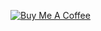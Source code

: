 <!--#A Heartbroken Boy..............-->


<!-- <a href="https://stackoverflow.com/users/3037257/pranav-ram">
<img src="https://stackoverflow.com/users/flair/3037257.png?theme=dark" width="208" height="58" alt="profile for Pranav Ram at Stack Overflow, Q&A for professional and enthusiast programmers" title="profile for Pranav Ram at Stack Overflow, Q&A for professional and enthusiast programmers">
</a>

 -->
[<img src="https://www.buymeacoffee.com/assets/img/custom_images/orange_img.png" alt="Buy Me A Coffee">](http://buymeacoff.ee/pranavc)


<!--
**pranavcbalan/pranavcbalan** is a ✨ _special_ ✨ repository because its `README.md` (this file) appears on your GitHub profile.

Here are some ideas to get you started:

- 🔭 I’m currently working on ...
- 🌱 I’m currently learning ...
- 👯 I’m looking to collaborate on ...
- 🤔 I’m looking for help with ...
- 💬 Ask me about ...
- 📫 How to reach me: ...
- 😄 Pronouns: ...
- ⚡ Fun fact: ...
-->
